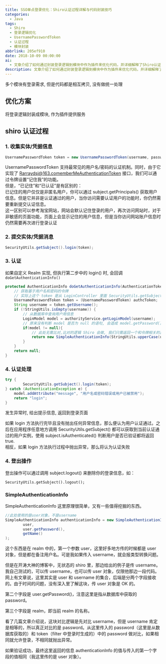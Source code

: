 ```yaml
---
title: SSO单点登录优化：Shiro认证过程详解与代码封装技巧
categories:
  - Java
tags:
  - Shiro
  - 登录逻辑优化
  - UsernamePasswordToken
  - 认证过程
  - 模块封装
abbrlink: 205ef910
date: 2018-10-09 00:00:00
ai:
  - 文章介绍了如何通过封装登录逻辑到模块中作为插件来优化代码，并详细解释了Shiro认证过程中的各个阶段。包括收集实体/凭据信息、提交凭证消息、执行认证和处理认证结果，以及登出操作。此外，文章还解析了SimpleAuthenticationInfo的使用方式及内部实现原理。
description: 文章介绍了如何通过封装登录逻辑到模块中作为插件来优化代码，并详细解释了Shiro认证过程中的各个阶段。包括收集实体/凭据信息、提交凭证消息、执行认证和处理认证结果，以及登出操作。此外，文章还解析了SimpleAuthenticationInfo的使用方式及内部实现原理。
---
```


多个模块有登录需求, 但是代码都是相互拷贝, 没有做统一处理

## 优化方案

将登录逻辑封装成模块, 作为插件提供服务

## shiro 认证过程

### 1. 收集实体/凭据信息

```java
UsernamePasswordToken token = new UsernamePasswordToken(username, password, true);
```

UsernamePasswordToken 支持最常见的用户名/密码的认证机制。同时，由于它实现了 Rarraydsj@163.comemberMeAuthenticationToken 接口，我们可以通过令牌设置“记住我”的功能。  
但是，“已记住”和“已认证”是有区别的：  
 已记住的用户仅仅是非匿名用户，你可以通过 subject.getPrincipals() 获取用户信息。但是它并非是认证通过的用户，当你访问需要认证用户的功能时，你仍然需要重新提交认证信息。  
 这一区别可以参考淘宝网站，网站会默认记住登录的用户，再次访问网站时，对于非敏感的页面功能，页面上会显示记住的用户信息，但是当你访问网站账户信息时仍然需要再次进行登录认证

### 2. 提交实体/凭据消息

```java
SecurityUtils.getSubject().login(token);
```

### 3. 认证

如果自定义 Realm 实现, 但执行第二步中的 login() 时, 会回调 `doGetAuthenticationInfo()`

```java
protected AuthenticationInfo doGetAuthenticationInfo(AuthenticationToken authcToken) throws AuthenticationException {
	// 获取基于用户名和密码的令牌
	// 实际上这个 token 是从 LoginController 里面 SecurityUtils.getSubject().login(token) 传过来的
	UsernamePasswordToken token = (UsernamePasswordToken) authcToken;
	String username = token.getUsername();
	if (!StringUtils.isEmpty(username)) {
		// 从数据库中查询用户用信息
		LoginModel model = authorityService.getLoginModel(username);
		// 原来没有判断 model 是否为 null 的语句, 会造成 model.getPassword() 语句 空指针异常
		if(model != null){
			// 此处无需比对,比对的逻辑 Shiro 会做, 我们只需返回一个和令牌相关的正确的验证信息
			return new SimpleAuthenticationInfo(StringUtils.upperCase(username), model.getPassword(), getName());
		}
	}
	return null;
}
```

### 4. 认证处理

```java
try {
		SecurityUtils.getSubject().login(token);
} catch (AuthenticationException e) {
	model.addAttribute("message", "用户名或密码错误或用户已被禁用");
	return "login";
}
```

发生异常时, 给出提示信息, 返回到登录页面

如果 login 方法执行完毕且没有抛出任何异常信息，那么便认为用户认证通过。之后在应用程序任意地方调用 SecurityUtils.getSubject() 都可以获取到当前认证通过的用户实例，使用 subject.isAuthenticated() 判断用户是否已验证都将返回 true.  
相反，如果 login 方法执行过程中抛出异常，那么将认为认证失败

### 4. 登出操作

登出操作可以通过调用 subject.logout() 来删除你的登录信息，如：

```
SecurityUtils.getSubject().logout();
```

### SimpleAuthenticationInfo

SimpleAuthenticationInfo 这里原理很简单，又有一些值得挖掘的东西。

```java
//此处使用的是user对象，不是username
SimpleAuthenticationInfo authenticationInfo = new SimpleAuthenticationInfo(
        user,
        user.getPassword(),
        getName()
);
```

这个东西是在 realm 中的，第一个参数 user，这里好多地方传的时候都是 user 对象，但是都在备注用户名。可是我如果传入 username，就会报类型转换问题。

但是在开涛大神的博客中，无状态的 shiro 里，那边给出的例子是传 username。我自己测试的，可以传 username，也可以传 user 对象，仅限他那边一段代码。网上有文章说，这里其实是 user 和 username 的集合，后端是分两个字段接收的。由于时间的问题，没有深入里了解这块，传 user 对象是 OK 的。

第二个字段是 user.getPassword()，注意这里是指从数据库中获取的 password。

第三个字段是 realm，即当前 realm 的名称。

看了几篇文章介绍说，这块对比逻辑是先对比 username，但是 username 肯定是相等的，所以真正对比的是 password。从这里传入的 password（这里是从数据库获取的）和 token（filter 中登录时生成的）中的 password 做对比，如果相同就允许登录，不相同就抛出异常。

如果验证成功，最终这里返回的信息 authenticationInfo 的值与传入的第一个字段的值相同（我这里传的是 user 对象）。
